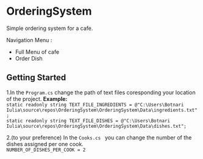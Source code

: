 # OrderingSystem
Simple ordering system for a cafe.

Navigation Menu :
- Full Menu of cafe
- Order Dish 
## Getting Started
1.In the `Program.cs` change the path of text files coresponding your location of the project.
**Example:**<br>
`static readonly string TEXT_FILE_INGREDIENTS = @"C:\Users\Botnari Iulia\source\repos\OrderingSystem\OrderingSystem\Data\ingredients.txt";`<br>
`static readonly string TEXT_FILE_DISHES = @"C:\Users\Botnari Iulia\source\repos\OrderingSystem\OrderingSystem\Data\dishes.txt";`<br>

2.(to your preference) In the `Cooks.cs ` you can change the number of the dishes assigned per one cook.<br>
`NUMBER_OF_DISHES_PER_COOK = 2`
